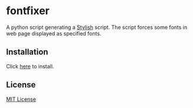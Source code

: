 # fontfixer

A python script generating a [Stylish](https://userstyles.org/) script.
The script forces some fonts in web page displayed as specified fonts.

## Installation

Click [here](https://userstyles.org/styles/113837/font-fixer) to install.

## License

[MIT License](LICENSE)

